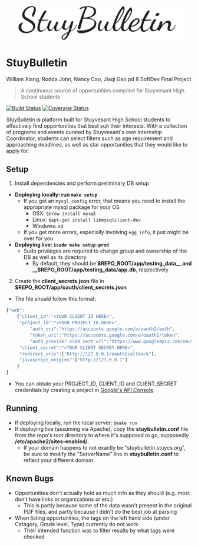 <p align="center"><img src="docs/stuybulletin.png" alt="stuybulletin" width="450" height="auto"></p>

StuyBulletin
============
William Xiang, Rodda John, Nancy Cao, Jiaqi Gao pd 8
SoftDev Final Project

>  A continuous source of opportunities compiled for Stuyvesant High School students

[![Build Status](https://travis-ci.org/wxiang54/3XTheCharm.svg?branch=master)](https://travis-ci.org/wxiang54/3XTheCharm.svg)
[![Coverage Status](https://coveralls.io/repos/github/wxiang54/3XTheCharm/badge.svg?branch=master)](https://coveralls.io/github/wxiang54/3XTheCharm?branch=master)

[logo]:docs/stuybulletin.png

StuyBulletin is platform built for Stuyvesant High School students to effectively find opportunities that best suit their interests. With a collection of programs and events curated by Stuyvesant's own Internship Coordinator, students can select filters such as age requirement and approaching deadlines, as well as star opportunities that they would like to apply for.

## Setup
1. Install dependencies and perform preliminary DB setup
* __Deploying locally: run `make setup`__
  * If you get an `mysql_config` error, that means you need to install the appropriate mysql package for your OS
    * OSX: `$brew install mysql`
    * Linux: `$apt-get install libmysqlclient-dev`
    * Windows: `xd`
  * If you get more errors, especially involving `egg_info`, it just might be over for you
* __Deploying live: `$sudo make setup-prod`__
  * Sudo privileges are required to change group and ownership of the DB as well as its directory
    * By default, they should be __$REPO_ROOT/app/testing_data__ and  __$REPO_ROOT/app/testing_data/app.db__, respectively

2. Create the __client_secrets.json__ file in __$REPO_ROOT/app/oauth/client_secrets.json__
  * The file should follow this format:
```javascript
{"web":
	{"client_id":"<YOUR CLIENT ID HERE>",
   	 "project_id":"<YOUR PROJECT ID HERE>",
     	 "auth_uri":"https://accounts.google.com/o/oauth2/auth",
       	 "token_uri":"https://accounts.google.com/o/oauth2/token",
         "auth_provider_x509_cert_url":"https://www.googleapis.com/oauth2/v1/certs",
	 "client_secret":"<YOUR CLIENT SECRET HERE>",
	 "redirect_uris":["http://127.0.0.1/oauth2callback"],
	 "javascript_origins":["http://127.0.0.1"]
	}
}
```
  * You can obtain your PROJECT_ID, CLIENT_ID and CLIENT_SECRET credentials by creating a project in [Google's API Console](https://console.developers.google.com).


## Running
* If deploying locally, run the local server: `$make run`
* If deploying live (assuming via Apache), copy the __stuybulletin.conf__ file from the repo's root directory to where it's supposed to go, supposedly __/etc/apache2/sites-enabled/__.
  * If your domain happens to not exactly be "stuybulletin.stuycs.org", be sure to modify the "ServerName" line in __stuybulletin.conf__ to reflect your different domain.

## Known Bugs
* Opportunities don't actually hold as much info as they should (e.g. most don't have links or organizations or etc.)
  * This is partly because some of the data wasn't present in the original PDF files, and partly because I didn't do the best job at parsing
* When listing opportunities, the tags on the left hand side (under Catagory, Grade level, Type) currently do not work
  * Their intended function was to filter results by what tags were checked
